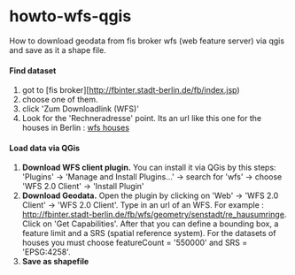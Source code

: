 howto-wfs-qgis
==============

How to download geodata from fis broker wfs (web feature server) via qgis and save as it a shape file.


#### Find dataset

  1. got to [fis broker][http://fbinter.stadt-berlin.de/fb/index.jsp)
  2. choose one of them. 
  3. click 'Zum Downloadlink (WFS)'
  4. Look for the 'Rechneradresse' point. Its an url like this one for the houses in Berlin : [wfs houses](http://fbinter.stadt-berlin.de/fb/wfs/geometry/senstadt/re_hausumringe)

#### Load data via QGis

  1. **Download WFS client plugin.** You can install it via QGis by this steps: 'Plugins' -> 'Manage and Install Plugins...' -> search for 'wfs' -> choose 'WFS 2.0 Client' -> 'Install Plugin'
  2. **Download Geodata.** Open the plugin by clicking on 'Web' -> 'WFS 2.0 Client' -> 'WFS 2.0 Client'. Type in an url of an WFS. For example : http://fbinter.stadt-berlin.de/fb/wfs/geometry/senstadt/re_hausumringe. Click on 'Get Capabilities'. After that you can define a bounding box, a feature limit and a SRS (spatial reference system). For the datasets of houses you must choose featureCount = '550000' and SRS = 'EPSG:4258'.
  3. **Save as shapefile**

  
